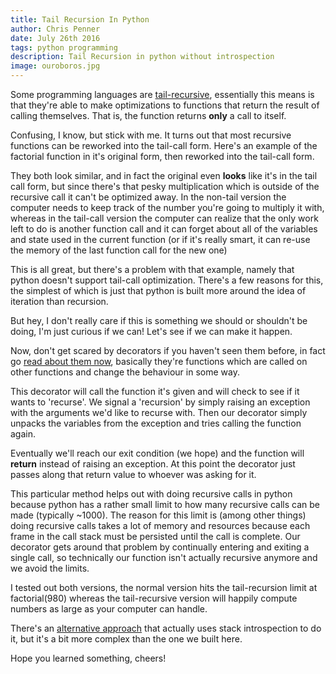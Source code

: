 ```yaml
---
title: Tail Recursion In Python
author: Chris Penner
date: July 26th 2016
tags: python programming
description: Tail Recursion in python without introspection
image: ouroboros.jpg
---
```


Some programming languages are [tail-recursive](https://en.wikipedia.org/wiki/Tail_call), essentially this
means is that they're able to make optimizations to functions that return the result of calling themselves. That
is, the function returns **only** a call to itself.

Confusing, I know, but stick with me. It turns out that most recursive functions can be
reworked into the tail-call form. Here's an example of the factorial function in it's original form, then reworked
into the tail-call form.

<script type="text/javascript" src="https://gist.github.com/ChrisPenner/c0b3f4feb054daa2f6370d2e9961d6d3.js"></script>

They both look similar, and in fact the original even **looks** like it's in the tail call form, but since there's
that pesky multiplication which is outside of the recursive call it can't be optimized away.
In the non-tail version the computer needs to keep track of the number you're going to multiply it with, whereas in
the tail-call version the computer can realize that the only work left to do is another function call and it can
forget about all of the variables and state used in the current function (or if it's really smart, it can
re-use the memory of the last function call for the new one)

This is all great, but there's a problem with that example, namely that python doesn't support tail-call
optimization. There's a few reasons for this, the simplest of which is just that python is built more around the idea
of iteration than recursion.

But hey, I don't really care if this is something we should or shouldn't be doing, I'm just curious if we can!
Let's see if we can make it happen.


<script type="text/javascript" src="https://gist.github.com/ChrisPenner/c958afbf6e7a763c188d8b83275751bb.js"></script>

Now, don't get scared by decorators if you haven't seen them before, in fact go [read about them now](http://thecodeship.com/patterns/guide-to-python-function-decorators/), basically
they're functions which are called on other functions and change the behaviour in some way.

This decorator will call the function it's given and will check to see if it wants to 'recurse'. We signal a
'recursion' by simply raising an exception with the arguments we'd like to recurse with. Then our decorator simply
unpacks the variables from the exception and tries calling the function again.

Eventually we'll reach our exit condition (we hope) and the function will **return** instead of raising an
exception. At this point the decorator just passes along that return value to whoever was asking for it.

This particular method helps out with doing recursive calls in python because python has a rather small limit to
how many recursive calls can be made (typically ~1000). The reason for this limit is (among other things) doing
recursive calls takes a lot of memory and resources because each frame in the call stack must be persisted until
the call is complete. Our decorator gets around that problem by continually entering and exiting a single call, so
technically our function isn't actually recursive anymore and we avoid the limits.

I tested out both versions, the normal version hits the tail-recursion limit at factorial(980) whereas the
tail-recursive version will happily compute numbers as large as your computer can handle.

There's an [alternative approach](http://code.activestate.com/recipes/474088-tail-call-optimization-decorator/)
that actually uses stack introspection to do it, but it's a bit more complex than the one
we built here.

Hope you learned something, cheers!
